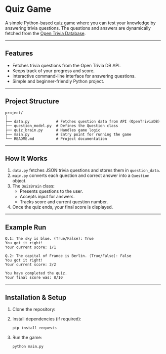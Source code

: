 # Quiz Game

A simple Python-based quiz game where you can test your knowledge by answering trivia questions. The questions and answers are dynamically fetched from the [Open Trivia Database](https://opentdb.com/).

***

## Features
- Fetches trivia questions from the Open Trivia DB API.  
- Keeps track of your progress and score.  
- Interactive command-line interface for answering questions.  
- Simple and beginner-friendly Python project.  

***

## Project Structure
```text
project/
│
├── data.py            # Fetches question data from API (OpenTriviaDB)
├── question_model.py  # Defines the Question class
├── quiz_brain.py      # Handles game logic
├── main.py            # Entry point for running the game
└── README.md          # Project documentation
```

***

## How It Works
1. `data.py` fetches JSON trivia questions and stores them in `question_data`.  
2. `main.py` converts each question and correct answer into a `Question` object.  
3. The `QuizBrain` class:
   - Presents questions to the user.  
   - Accepts input for answers.  
   - Tracks score and current question number.  
4. Once the quiz ends, your final score is displayed.  

***

## Example Run
```
Q.1: The sky is blue. (True/False): True
You got it right!
Your current score: 1/1

Q.2: The capital of France is Berlin. (True/False): False
You got it right!
Your current score: 2/2

You have completed the quiz.
Your final score was: 8/10
```

***

## Installation & Setup
1. Clone the repository:  

2. Install dependencies (if required):  
   ```bash
   pip install requests
   ```

3. Run the game:  
   ```bash
   python main.py
   ```
